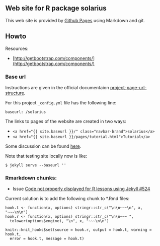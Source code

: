 ## Web site for R package solarius

This web site is provided by [Github Pages](http://pages.github.com) using Markdown and git.

## Howto

Resources:

* [http://getbootstrap.com/components/](http://getbootstrap.com/components/)

### Base url 

Instructions are given in the official documentaion [project-page-url-structure](http://jekyllrb.com/docs/github-pages/#project-page-url-structure).

For this project `_config.yml` file has the following line:

```
baseurl: /solarius
```

The links to pages of the website are created in two ways:

* `<a href="{{ site.baseurl }}/" class="navbar-brand">solarius</a>`
* `<a href="{{ site.baseurl }}/pages/tutorial.html">Tutorial</a>`

Some discussion can be found [here](https://github.com/jekyll/jekyll/issues/332).

Note that testing site locally now is like:

```
$ jekyll serve --baseurl ''
```

### Rmarkdown chunks:

* Issue [Code not properly displayed for R lessons using Jekyll #524](https://github.com/swcarpentry/bc/issues/524)

Current solution is to add the following chunk to *.Rmd files:

```
hook.t <- function(x, options) stringr::str_c("\n\n~~~\n", x, "~~~\n\n")
hook.r <- function(x, options) stringr::str_c("\n\n~~~ ", 
  tolower(options$engine), "\n", x, "~~~\n\n")

knitr::knit_hooks$set(source = hook.r, output = hook.t, warning = hook.t,
  error = hook.t, message = hook.t)
```

